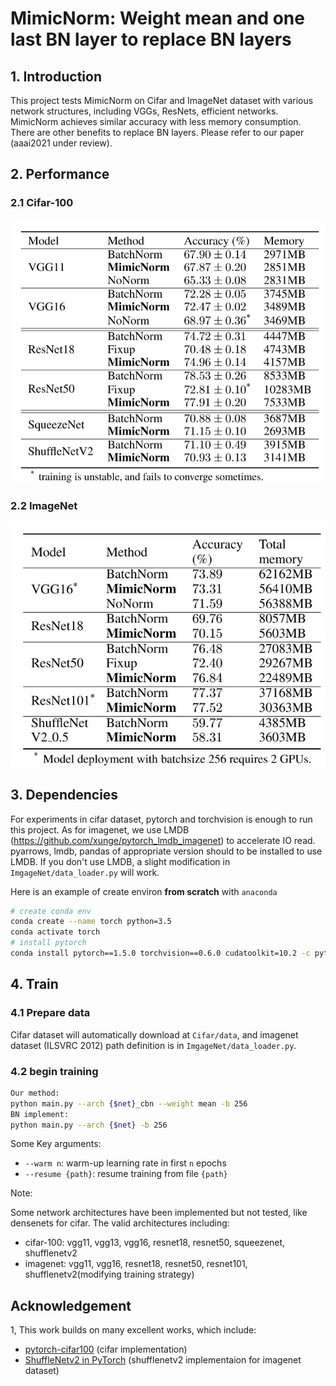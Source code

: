 # MimicNorm: Weight mean and one last BN layer to replace BN layers  

## 1. Introduction

This project tests MimicNorm on Cifar and ImageNet dataset with various network structures, including VGGs, ResNets, efficient networks. MimicNorm achieves similar accuracy with less memory consumption. There are other benefits to replace BN layers. Please refer to our paper (aaai2021 under review).


## 2. Performance

### 2.1 Cifar-100

![img](cifar.jpg)

### 2.2 ImageNet

![img](imagenet.jpg)


## 3. Dependencies

For experiments in cifar dataset, pytorch and torchvision is enough to run this project. As for imagenet, we use LMDB (https://github.com/xunge/pytorch_lmdb_imagenet) to accelerate IO read. pyarrows, lmdb, pandas of appropriate version should to be installed to use LMDB. If you don't use LMDB, a slight modification in `ImgageNet/data_loader.py` will work.

Here is an example of create environ **from scratch** with `anaconda`

```sh
# create conda env
conda create --name torch python=3.5
conda activate torch
# install pytorch
conda install pytorch==1.5.0 torchvision==0.6.0 cudatoolkit=10.2 -c pytorch

```


## 4. Train

### 4.1 Prepare data

Cifar dataset will automatically download at `Cifar/data`, and imagenet dataset (ILSVRC 2012) path definition is in `ImgageNet/data_loader.py`.


### 4.2 begin training


```bash
Our method:
python main.py --arch {$net}_cbn --weight mean -b 256
BN implement:
python main.py --arch {$net} -b 256
```

Some Key arguments:

- `--warm n`: warm-up learning rate in first `n` epochs
- `--resume {path}`: resume training from file `{path}`

Note:

Some network architectures have been implemented but not tested, like densenets for cifar. The valid architectures including: 

- cifar-100: vgg11, vgg13, vgg16, resnet18, resnet50, squeezenet, shufflenetv2
- imagenet: vgg11, vgg16, resnet18, resnet50, resnet101, shufflenetv2(modifying training strategy)


## Acknowledgement
1, This work builds on many excellent works, which include:

- [pytorch-cifar100](https://github.com/weiaicunzai/pytorch-cifar100) (cifar implementation)
- [ShuffleNetv2 in PyTorch](https://github.com/Randl/ShuffleNetV2-pytorch) (shufflenetv2 implementaion for imagenet dataset)



